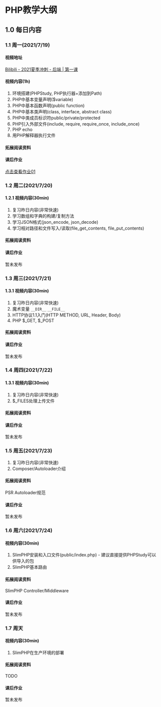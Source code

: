 # PHP教学大纲

## 1.0 每日内容
### 1.1 周一(2021/7/19)

#### 视频地址

[Bilibili - 2021夏季冲刺 - 后端 \| 第一课](https://www.bilibili.com/video/BV1Vv411E7zB)

#### 视频内容(1h)

1. 环境搭建(PHPStudy, PHP执行器+添加到Path)
2. PHP中基本变量声明($variable)
3. PHP中基本函数声明(public function)
4. PHP中基本类声明(class, interface, abstract class)
5. PHP中类成员标识符public/private/protected
6. PHP引入外部文件(include, require, require_once, include_once)
7. PHP echo
8. 用PHP解释器执行文件

#### 拓展阅读资料

#### 课后作业

[点击查看作业01](../HWs/Backend/HW01/README.md)

### 1.2 周二(2021/7/20)
#### 1.2.1 视频内容(30min)

1. 复习昨日内容(非常快速)
2. 学习数组和字典的构建/复制方法
3. 学习JSON格式(json_encode, json_decode)
4. 学习相对路径和文件写入/读取(file_get_contents, file_put_contents)

#### 拓展阅读资料

#### 课后作业
暂未发布

### 1.3 周三(2021/7/21)
#### 1.3.1 视频内容(30min)

1. 复习昨日内容(非常快速)
2. 魔术变量 `__DIR__` `__FILE__`
3. HTTP协议1.1入门(HTTP METHOD, URL, Header, Body)
4. PHP $_GET, $_POST

#### 拓展阅读资料

#### 课后作业
暂未发布

### 1.4 周四(2021/7/22)
#### 1.3.1 视频内容(30min)

1. 复习昨日内容(非常快速)
2. $_FILES处理上传文件

#### 拓展阅读资料

#### 课后作业
暂未发布

### 1.5 周五(2021/7/23)

1. 复习昨日内容(非常快速)
2. Composer/Autoloader介绍

#### 拓展阅读资料
PSR Autoloader规范

#### 课后作业
暂未发布

### 1.6 周六(2021/7/24)

#### 视频内容(30min)
1. SlimPHP安装和入口文件(public/index.php) - 建议直接提供PHPStudy可以供导入的包
2. SlimPHP基本路由

#### 拓展阅读资料
SlimPHP Controller/Middleware

#### 课后作业
暂未发布

### 1.7 周天
#### 视频内容(30min)

1. SlimPHP在生产环境的部署

#### 拓展阅读资料
TODO

#### 课后作业
暂未发布